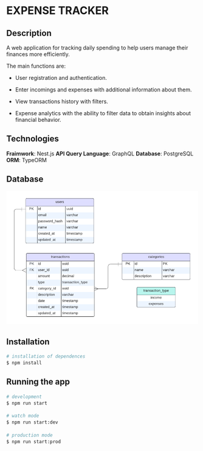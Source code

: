 # EXPENSE TRACKER

## Description

A web application for tracking daily spending to help users manage their finances more efficiently.

The main functions are:

* User registration and authentication.

* Enter incomings and expenses with additional information about them.

* View transactions history with filters.

* Expense analytics with the ability to filter data to obtain insights about financial behavior.

## Technologies

**Fraimwork**: Nest.js
**API Query Language**: GraphQL
**Database**: PostgreSQL
**ORM**: TypeORM

## Database

![DB schema](<DB-schema.png>)

## Installation

```bash
# installation of dependences
$ npm install
```

## Running the app

```bash
# development
$ npm run start

# watch mode
$ npm run start:dev

# production mode
$ npm run start:prod
```
